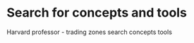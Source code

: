 <!-- 
learning
big data
situated cognition
 -->
# Search for concepts and tools

Harvard professor - trading zones
search
concepts
tools
